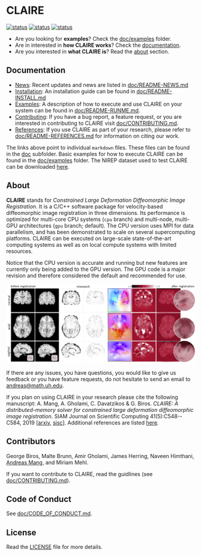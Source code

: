 # CLAIRE

[![status](https://img.shields.io/badge/arXiv-1808.04487-red)](https://arxiv.org/abs/1808.04487)
[![status](https://joss.theoj.org/papers/d4af0a15946fd2161935be018820243b/status.svg)](https://joss.theoj.org/papers/d4af0a15946fd2161935be018820243b)
[![status](https://img.shields.io/badge/licencse-GPL-blue)](https://github.com/andreasmang/claire/tree/master/LICENSE)


* Are you looking for **examples**? Check the [doc/examples](https://github.com/andreasmang/claire/tree/master/doc/examples) folder.
* Are in interested in **how CLAIRE works**? Check the [documentation](#clairedoc).
* Are you interested in **what CLAIRE is**? Read the [about](#claireabout) section.

## Documentation <a name="clairedoc"></a>
* [News](doc/README-NEWS.md): Recent updates and news are listed in [doc/README-NEWS.md](doc/README-NEWS.md)
* [Installation](doc/README-INSTALL.md): An installation guide can be found in [doc/README-INSTALL.md](doc/README-INSTALL.md)
* [Examples](doc/README-RUNME.md): A description of how to execute and use CLAIRE on your system can be found in [doc/README-RUNME.md](doc/README-RUNME.md).
* [Contributing](doc/CONTRIBUTING.md): If you have a bug report, a feature request, or you are interested in contributing to CLAIRE visit [doc/CONTRIBUTING.md](doc/CONTRIBUTING.md).
* [References](doc/README-REFERENCES.md): If you use CLAIRE as part of your research, please refer to [doc/README-REFERENCES.md](doc/README-REFERENCES.md) for information on citing our work.

The links above point to individual `markdown` files. These files can be found in the [doc](https://github.com/andreasmang/claire/tree/master/doc) subfolder. Basic examples for how to execute CLAIRE can be found in the [doc/examples](https://github.com/andreasmang/claire/tree/master/doc/examples) folder. The NIREP dataset used to test CLAIRE can be downloaded [here](https://github.com/andreasmang/nirep).


## About <a name="claireabout"></a>
**CLAIRE** stands for *Constrained Large Deformation Diffeomorphic Image Registration*. It is a C/C++ software package for velocity-based diffeomorphic image registration in three dimensions. Its performance is optimized for multi-core CPU systems (`cpu` branch) and multi-node, multi-GPU architectures (`gpu` branch; default). The CPU version uses MPI for data parallelism, and has been demonstrated to scale on several supercomputing platforms. CLAIRE can be executed on large-scale state-of-the-art computing systems as well as on local compute systems with limited resources.

Notice that the CPU version is accurate and running but new features are currently only being added to the GPU version. The GPU code is a major revision and therefore considered the default and recommended for use.

<p align="center">
<img src="doc/figs/claire4brains.jpg" alt="CLAIRE4Brains"  width="800"/>
</p>

If there are any issues, you have questions, you would like to give us feedback or you have feature requests, do not hesitate to send an email to <andreas@math.uh.edu>.

If you plan on using CLAIRE in your research please cite the following manuscript:
A. Mang, A. Gholami, C. Davatzikos & G. Biros. *CLAIRE: A distributed-memory solver for constrained large deformation diffeomorphic image registration*. SIAM Journal on Scientific Computing 41(5):C548--C584, 2019 [[arxiv](https://arxiv.org/abs/1808.04487), [sisc](https://epubs.siam.org/doi/abs/10.1137/18M1207818)]. Additional references are listed [here](doc/README-REFERENCES.md).

## Contributors
George Biros, Malte Brunn, Amir Gholami, James Herring, Naveen Himthani, [Andreas Mang](mailto:andreas@math.uh.edu), and Miriam Mehl.

If you want to contribute to CLAIRE, read the guidlines (see [doc/CONTRIBUTING.md](doc/CONTRIBUTING.md)). 

## Code of Conduct
See [doc/CODE_OF_CONDUCT.md](doc/CODE_OF_CONDUCT.md).

## License
Read the [LICENSE](https://github.com/andreasmang/claire/tree/master/LICENSE) file for more details.

